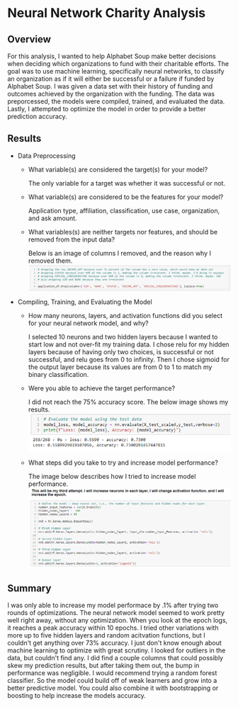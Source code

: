 # Neural Network Charity Analysis

## Overview

For this analysis, I wanted to help Alphabet Soup make better decisions when deciding which organizations to fund with their charitable efforts.
The goal was to use machine learning, specifically neural networks, to classify an organization as if it will either be successful or a failure
if funded by Alphabet Soup.  I was given a data set with their history of funding and outcomes achieved by the organization with the funding.
The data was preporcessed, the models were compiled, trained, and evaluated the data. Lastly, I attempted to optimize the model in order to
provide a better prediction accuracy.

## Results

- Data Preprocessing

	- What variable(s) are considered the target(s) for your model?

	  The only variable for a target was whether it was successful or not.

	- What variable(s) are considered to be the features for your model?

	  Application type, affiliation, classification, use case, organization, and ask amount.

	- What variables(s) are neither targets nor features, and should be removed from the input data?

	  Below is an image of columns I removed, and the reason why I removed them.
	  ![dropped columns](https://github.com/jseverin1984/Neural_Network_Charity_Analysis/blob/main/Resources/dropped_columns.png)

- Compiling, Training, and Evaluating the Model

	- How many neurons, layers, and activation functions did you select for your neural network model, and why?
	  
	  I selected 10 neurons and two hidden layers because I wanted to start low and not over-fit my training data. I chose relu for my hidden
	  layers because of having only two choices, is successful or not successful, and relu goes from 0 to infinity. Then I chose sigmoid for
	  the output layer because its values are from 0 to 1 to match my binary classification.

	- Were you able to achieve the target performance?

	  I did not reach the 75% accuracy score. The below image shows my results.
	  ![first attempt results](https://github.com/jseverin1984/Neural_Network_Charity_Analysis/blob/main/Resources/first_attempt_results.png)

	- What steps did you take to try and increase model performance?
	  
	  The image below describes how I tried to increase model performance.
	  ![third attempt](https://github.com/jseverin1984/Neural_Network_Charity_Analysis/blob/main/Resources/third_attempt.png)

## Summary

I was only able to increase my model performace by .1% after trying two rounds of optimizations.  The neural network model seemed to work pretty
well right away, without any optimization.  When you look at the epoch logs, it reaches a peak accuracy within 10 epochs.  I tried other variations
with more up to five hidden layers and random acitvation functions, but I couldn't get anything over 73% accuracy. I just don't know enough about
machine learning to optimize with great scrutiny. I looked for outliers in the data, but couldn't find any. I did find a couple columns that could possibly
skew my prediction results, but after taking them out, the bump in performance was negligible. I would recommend trying a random forest classifier. So the
model could build off of weak learners and grow into a better predictive model. You could also combine it with bootstrapping or boosting to help increase
the models accuracy.
	  